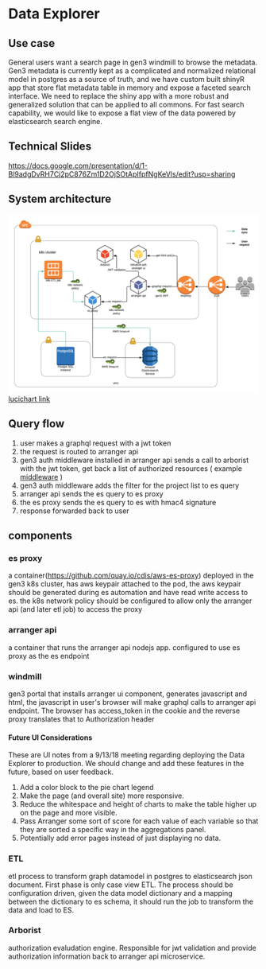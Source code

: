 # Data Explorer
## Use case
General users want a search page in gen3 windmill to browse the metadata. Gen3 metadata is currently kept as a complicated and normalized relational model in postgres as a source of truth, and we have custom built shinyR app that store flat metadata table in memory and expose a faceted search interface. We need to replace the shiny app with a more robust and generalized solution that can be applied to all commons. For fast search capability, we would like to expose a flat view of the data powered by elasticsearch search engine.

## Technical Slides
https://docs.google.com/presentation/d/1-Bl9adgDvRH7Cj2pC876Zm1D2OjSOtApIfpfNgKeVls/edit?usp=sharing


## System architecture
![architecture](data-explorer.png)
[lucichart link](https://www.lucidchart.com/invitations/accept/a3aba1c1-e614-4538-9b1b-4d2885f8a10c)

## Query flow
1. user makes a graphql request with a jwt token
2. the request is routed to arranger api
3. gen3 auth middleware installed in arranger api sends a call to arborist with the jwt token, get back a list of authorized resources ( example [middleware](https://github.com/kids-first/kf-arranger/tree/master/src/middleware) )
4. gen3 auth middleware adds the filter for the project list to es query
5. arranger api sends the es query to es proxy
6. the es proxy sends the es query to es with hmac4 signature
7. response forwarded back to user

## components
### es proxy
a container(https://github.com/quay.io/cdis/aws-es-proxy) deployed in the gen3 k8s cluster, has aws keypair attached to the pod, the aws keypair should be generated during es automation and have read write access to es.
the k8s network policy should be configured to allow only the arranger api (and later etl job) to access the proxy
### arranger api
a container that runs the arranger api nodejs app. configured to use es proxy as the es endpoint
### windmill
gen3 portal that installs arranger ui component, generates javascript and html, the javascript in user's browser will make graphql calls to arranger api endpoint. The browser has access_token in the cookie and the reverse proxy translates that to Authorization header

#### Future UI Considerations
These are UI notes from a 9/13/18 meeting regarding deploying the Data Explorer to production. We should change and add these features in the future, based on user feedback.
1. Add a color block to the pie chart legend
2. Make the page (and overall site) more responsive.
4. Reduce the whitespace and height of charts to make the table higher up on the page and more visible.
5. Pass Arranger some sort of score for each value of each variable so that they are sorted a specific way in the aggregations panel.
6. Potentially add error pages instead of just displaying no data.

### ETL
etl process to transform graph datamodel in postgres to elasticsearch json document. First phase is only case view ETL. The process should be configuration driven, given the data model dictionary and a mapping between the dictionary to es schema, it should run the job to transform the data and load to ES.
### Arborist
authorization evaludation engine. Responsible for jwt validation and provide authorization information back to arranger api microservice.





